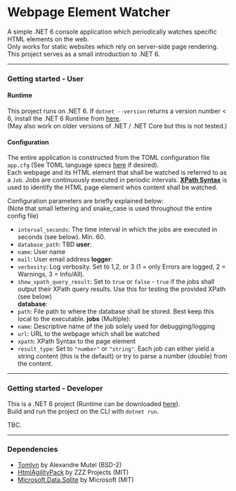 # Webpage Element Watcher

A simple .NET 6 console application which periodically watches specific HTML elements on the web.  
Only works for static websites which rely on server-side page rendering.   
This project serves as a small introduction to .NET 6.  

---
### Getting started - User   

#### Runtime   

This project runs on .NET 6. If `dotnet --version` returns a version number < 6, install the .NET 6 Runtime from [here](https://dotnet.microsoft.com/en-us/download).  
(May also work on older versions of .NET / .NET Core but this is not tested.)  

#### Configuration   

The entire application is constructed from the TOML configuration file `app.cfg` (See TOML language specs [here](https://toml.io/en/) if desired).   
Each webpage and its HTML element that shall be watched is referred to as a `Job`.
Jobs are continuously executed in periodic intervals.
[**XPath Syntax**](https://www.w3schools.com/xml/xpath_syntax.asp) is used to identify the HTML page element whos content shall be watched.   

Configuration parameters are briefly explained below:   
(Note that small lettering and snake_case is used throughout the entire config file)    

- `interval_seconds`: The time interval in which the jobs are executed in seconds (see below). Min. 60.
- `database_path`: TBD 
**user**: 
- `name`: User name
- `mail`: User email address
**logger**:
- `verbosity`: Log verbosity. Set to 1,2, or 3 (1 = only Errors are logged, 2 = Warnings, 3 = Info/All). 
- `show_xpath_query_result`: Set to `true` or `false` - `true` if the jobs shall output their XPath query results. Use this for testing the provided XPath (see below)  
**database**: 
- `path`: File path to where the database shall be stored. Best keep this local to the executable.
**jobs** (Multiple):  
- `name`: Descriptive name of the job solely used for debugging/logging
- `url`: URL to the webpage which shall be watched
- `xpath`: XPath Syntax to the page element
- `result_type`: Set to `"number"` or `"string"`. Each job can either yield a string content (this is the default) or try to parse a number (double) from the content. 


---
### Getting started - Developer  

This is a .NET 6 project (Runtime can be downloaded [here](https://dotnet.microsoft.com/en-us/download)).   
Build and run the project on the CLI with `dotnet run`.   

TBC.

---
### Dependencies   

- [Tomlyn](https://github.com/xoofx/Tomlyn) by Alexandre Mutel (BSD-2)  
- [HtmlAgilityPack](https://github.com/zzzprojects/html-agility-pack) by ZZZ Projects (MIT)  
- [Microsoft.Data.Sqlite](https://docs.microsoft.com/de-de/dotnet/standard/data/sqlite/?tabs=netcore-cli) by Microsoft  (MIT)
